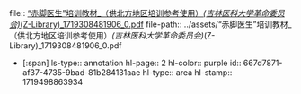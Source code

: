 file:: [“赤脚医生”培训教材_（供北方地区培训参考使用）_(吉林医科大学革命委员会)_(Z-Library)_1719308481906_0.pdf](../assets/“赤脚医生”培训教材_（供北方地区培训参考使用）_(吉林医科大学革命委员会)_(Z-Library)_1719308481906_0.pdf)
file-path:: ../assets/“赤脚医生”培训教材_（供北方地区培训参考使用）_(吉林医科大学革命委员会)_(Z-Library)_1719308481906_0.pdf

- [:span]
  ls-type:: annotation
  hl-page:: 2
  hl-color:: purple
  id:: 667d7871-af37-4735-9bad-81b284131aae
  hl-type:: area
  hl-stamp:: 1719498863934